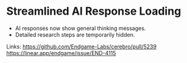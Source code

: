 # Streamlined AI Response Loading

- AI responses now show general thinking messages.
- Detailed research steps are temporarily hidden.

Links:
https://github.com/Endgame-Labs/cerebro/pull/5239
https://linear.app/endgame/issue/END-4115
